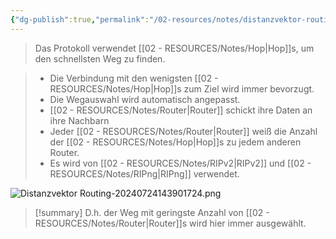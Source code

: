 ```yaml
---
{"dg-publish":true,"permalink":"/02-resources/notes/distanzvektor-routing/","tags":["informatik/netzwerk/protokoll"],"noteIcon":"","updated":"2025-09-10T16:35:14.000+02:00"}
---
```


>Das Protokoll verwendet [[02 - RESOURCES/Notes/Hop\|Hop]]s, um den schnellsten Weg zu finden. 

>- Die Verbindung mit den wenigsten [[02 - RESOURCES/Notes/Hop\|Hop]]s zum Ziel wird immer bevorzugt. 
>- Die Wegauswahl wird automatisch angepasst.
>- [[02 - RESOURCES/Notes/Router\|Router]] schickt ihre Daten an ihre Nachbarn
>- Jeder [[02 - RESOURCES/Notes/Router\|Router]] weiß die Anzahl der [[02 - RESOURCES/Notes/Hop\|Hop]]s zu jedem anderen Router.
>- Es wird von [[02 - RESOURCES/Notes/RIPv2\|RIPv2]] und [[02 - RESOURCES/Notes/RIPng\|RIPng]] verwendet.

![Distanzvektor Routing-20240724143901724.png](/img/user/02%20-%20RESOURCES/Files/IMG/Distanzvektor%20Routing-20240724143901724.png)

>[!summary] 
>D.h. der Weg mit geringste Anzahl von [[02 - RESOURCES/Notes/Router\|Router]]s wird hier immer ausgewählt.

